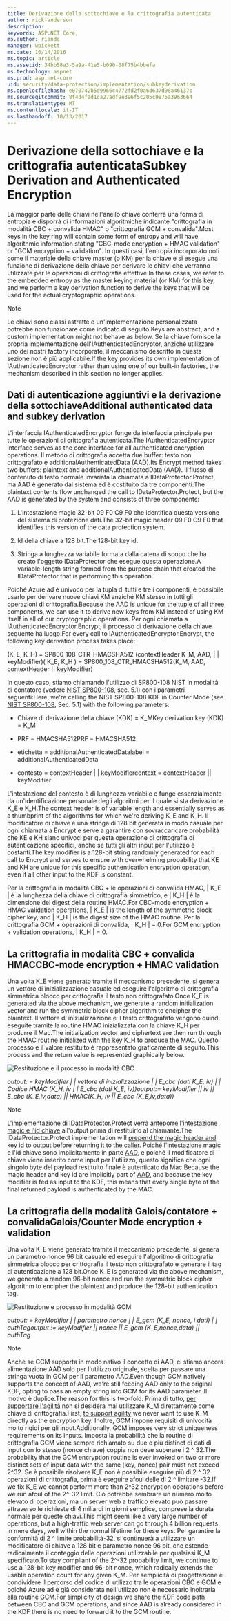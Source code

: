 ```yaml
---
title: Derivazione della sottochiave e la crittografia autenticata
author: rick-anderson
description: 
keywords: ASP.NET Core,
ms.author: riande
manager: wpickett
ms.date: 10/14/2016
ms.topic: article
ms.assetid: 34bb58a3-5a9a-41e5-b090-08f75b4bbefa
ms.technology: aspnet
ms.prod: asp.net-core
uid: security/data-protection/implementation/subkeyderivation
ms.openlocfilehash: e070742b5d9966c4772fd2f0a6d637d98a46137c
ms.sourcegitcommit: 8f4d4fad1ca27adf9e396f5c205c9875a3963664
ms.translationtype: MT
ms.contentlocale: it-IT
ms.lasthandoff: 10/13/2017
---
```

# <a name="subkey-derivation-and-authenticated-encryption"></a><span data-ttu-id="454ab-103">Derivazione della sottochiave e la crittografia autenticata</span><span class="sxs-lookup"><span data-stu-id="454ab-103">Subkey Derivation and Authenticated Encryption</span></span>

<a name="data-protection-implementation-subkey-derivation"></a>

<span data-ttu-id="454ab-104">La maggior parte delle chiavi nell'anello chiave conterrà una forma di entropia e disporrà di informazioni algoritmiche indicante "crittografia in modalità CBC + convalida HMAC" o "crittografia GCM + convalida".</span><span class="sxs-lookup"><span data-stu-id="454ab-104">Most keys in the key ring will contain some form of entropy and will have algorithmic information stating "CBC-mode encryption + HMAC validation" or "GCM encryption + validation".</span></span> <span data-ttu-id="454ab-105">In questi casi, l'entropia incorporato noti come il materiale della chiave master (o KM) per la chiave e si esegue una funzione di derivazione della chiave per derivare le chiavi che verranno utilizzate per le operazioni di crittografia effettive.</span><span class="sxs-lookup"><span data-stu-id="454ab-105">In these cases, we refer to the embedded entropy as the master keying material (or KM) for this key, and we perform a key derivation function to derive the keys that will be used for the actual cryptographic operations.</span></span>

> [!NOTE]
> <span data-ttu-id="454ab-106">Le chiavi sono classi astratte e un'implementazione personalizzata potrebbe non funzionare come indicato di seguito.</span><span class="sxs-lookup"><span data-stu-id="454ab-106">Keys are abstract, and a custom implementation might not behave as below.</span></span> <span data-ttu-id="454ab-107">Se la chiave fornisce la propria implementazione dell'IAuthenticatedEncryptor, anziché utilizzare uno dei nostri factory incorporate, il meccanismo descritto in questa sezione non è più applicabile.</span><span class="sxs-lookup"><span data-stu-id="454ab-107">If the key provides its own implementation of IAuthenticatedEncryptor rather than using one of our built-in factories, the mechanism described in this section no longer applies.</span></span>

<a name="data-protection-implementation-subkey-derivation-aad"></a>

## <a name="additional-authenticated-data-and-subkey-derivation"></a><span data-ttu-id="454ab-108">Dati di autenticazione aggiuntivi e la derivazione della sottochiave</span><span class="sxs-lookup"><span data-stu-id="454ab-108">Additional authenticated data and subkey derivation</span></span>

<span data-ttu-id="454ab-109">L'interfaccia IAuthenticatedEncryptor funge da interfaccia principale per tutte le operazioni di crittografia autenticata.</span><span class="sxs-lookup"><span data-stu-id="454ab-109">The IAuthenticatedEncryptor interface serves as the core interface for all authenticated encryption operations.</span></span> <span data-ttu-id="454ab-110">Il metodo di crittografia accetta due buffer: testo non crittografato e additionalAuthenticatedData (AAD).</span><span class="sxs-lookup"><span data-stu-id="454ab-110">Its Encrypt method takes two buffers: plaintext and additionalAuthenticatedData (AAD).</span></span> <span data-ttu-id="454ab-111">Il flusso di contenuto di testo normale invariata la chiamata a IDataProtector.Protect, ma AAD è generato dal sistema ed è costituito da tre componenti:</span><span class="sxs-lookup"><span data-stu-id="454ab-111">The plaintext contents flow unchanged the call to IDataProtector.Protect, but the AAD is generated by the system and consists of three components:</span></span>

1. <span data-ttu-id="454ab-112">L'intestazione magic 32-bit 09 F0 C9 F0 che identifica questa versione del sistema di protezione dati.</span><span class="sxs-lookup"><span data-stu-id="454ab-112">The 32-bit magic header 09 F0 C9 F0 that identifies this version of the data protection system.</span></span>

2. <span data-ttu-id="454ab-113">Id della chiave a 128 bit.</span><span class="sxs-lookup"><span data-stu-id="454ab-113">The 128-bit key id.</span></span>

3. <span data-ttu-id="454ab-114">Stringa a lunghezza variabile formata dalla catena di scopo che ha creato l'oggetto IDataProtector che esegue questa operazione.</span><span class="sxs-lookup"><span data-stu-id="454ab-114">A variable-length string formed from the purpose chain that created the IDataProtector that is performing this operation.</span></span>

<span data-ttu-id="454ab-115">Poiché Azure ad è univoco per la tupla di tutti e tre i componenti, è possibile usarlo per derivare nuove chiavi KM anziché KM stesso in tutti gli operazioni di crittografia.</span><span class="sxs-lookup"><span data-stu-id="454ab-115">Because the AAD is unique for the tuple of all three components, we can use it to derive new keys from KM instead of using KM itself in all of our cryptographic operations.</span></span> <span data-ttu-id="454ab-116">Per ogni chiamata a IAuthenticatedEncryptor.Encrypt, il processo di derivazione della chiave seguente ha luogo:</span><span class="sxs-lookup"><span data-stu-id="454ab-116">For every call to IAuthenticatedEncryptor.Encrypt, the following key derivation process takes place:</span></span>

<span data-ttu-id="454ab-117">(K_E, K_H) = SP800_108_CTR_HMACSHA512 (contextHeader K_M, AAD, | | keyModifier)</span><span class="sxs-lookup"><span data-stu-id="454ab-117">( K_E, K_H ) = SP800_108_CTR_HMACSHA512(K_M, AAD, contextHeader || keyModifier)</span></span>

<span data-ttu-id="454ab-118">In questo caso, stiamo chiamando l'utilizzo di SP800-108 NIST in modalità di contatore (vedere [NIST SP800-108](http://nvlpubs.nist.gov/nistpubs/Legacy/SP/nistspecialpublication800-108.pdf), sec. 5.1) con i parametri seguenti:</span><span class="sxs-lookup"><span data-stu-id="454ab-118">Here, we're calling the NIST SP800-108 KDF in Counter Mode (see [NIST SP800-108](http://nvlpubs.nist.gov/nistpubs/Legacy/SP/nistspecialpublication800-108.pdf), Sec. 5.1) with the following parameters:</span></span>

* <span data-ttu-id="454ab-119">Chiave di derivazione della chiave (KDK) = K_M</span><span class="sxs-lookup"><span data-stu-id="454ab-119">Key derivation key (KDK) = K_M</span></span>

* <span data-ttu-id="454ab-120">PRF = HMACSHA512</span><span class="sxs-lookup"><span data-stu-id="454ab-120">PRF = HMACSHA512</span></span>

* <span data-ttu-id="454ab-121">etichetta = additionalAuthenticatedData</span><span class="sxs-lookup"><span data-stu-id="454ab-121">label = additionalAuthenticatedData</span></span>

* <span data-ttu-id="454ab-122">contesto = contextHeader | | keyModifier</span><span class="sxs-lookup"><span data-stu-id="454ab-122">context = contextHeader || keyModifier</span></span>

<span data-ttu-id="454ab-123">L'intestazione del contesto è di lunghezza variabile e funge essenzialmente da un'identificazione personale degli algoritmi per il quale si sta derivazione K_E e K_H.</span><span class="sxs-lookup"><span data-stu-id="454ab-123">The context header is of variable length and essentially serves as a thumbprint of the algorithms for which we're deriving K_E and K_H.</span></span> <span data-ttu-id="454ab-124">Il modificatore di chiave è una stringa di 128 bit generata in modo casuale per ogni chiamata a Encrypt e serve a garantire con sovraccaricare probabilità che KE e KH siano univoci per questa operazione di crittografia di autenticazione specifici, anche se tutti gli altri input per l'utilizzo è costanti.</span><span class="sxs-lookup"><span data-stu-id="454ab-124">The key modifier is a 128-bit string randomly generated for each call to Encrypt and serves to ensure with overwhelming probability that KE and KH are unique for this specific authentication encryption operation, even if all other input to the KDF is constant.</span></span>

<span data-ttu-id="454ab-125">Per la crittografia in modalità CBC + le operazioni di convalida HMAC, | K_E | è la lunghezza della chiave di crittografia simmetrico, e | K_H | è la dimensione del digest della routine HMAC.</span><span class="sxs-lookup"><span data-stu-id="454ab-125">For CBC-mode encryption + HMAC validation operations, | K_E | is the length of the symmetric block cipher key, and | K_H | is the digest size of the HMAC routine.</span></span> <span data-ttu-id="454ab-126">Per la crittografia GCM + operazioni di convalida, | K_H | = 0.</span><span class="sxs-lookup"><span data-stu-id="454ab-126">For GCM encryption + validation operations, | K_H | = 0.</span></span>

## <a name="cbc-mode-encryption--hmac-validation"></a><span data-ttu-id="454ab-127">La crittografia in modalità CBC + convalida HMAC</span><span class="sxs-lookup"><span data-stu-id="454ab-127">CBC-mode encryption + HMAC validation</span></span>

<span data-ttu-id="454ab-128">Una volta K_E viene generato tramite il meccanismo precedente, si genera un vettore di inizializzazione casuale ed eseguire l'algoritmo di crittografia simmetrica blocco per crittografia il testo non crittografato.</span><span class="sxs-lookup"><span data-stu-id="454ab-128">Once K_E is generated via the above mechanism, we generate a random initialization vector and run the symmetric block cipher algorithm to encipher the plaintext.</span></span> <span data-ttu-id="454ab-129">Il vettore di inizializzazione e il testo crittografato vengono quindi eseguite tramite la routine HMAC inizializzata con la chiave K_H per produrre il Mac.</span><span class="sxs-lookup"><span data-stu-id="454ab-129">The initialization vector and ciphertext are then run through the HMAC routine initialized with the key K_H to produce the MAC.</span></span> <span data-ttu-id="454ab-130">Questo processo e il valore restituito è rappresentato graficamente di seguito.</span><span class="sxs-lookup"><span data-stu-id="454ab-130">This process and the return value is represented graphically below.</span></span>

![Restituzione e il processo in modalità CBC](subkeyderivation/_static/cbcprocess.png)

<span data-ttu-id="454ab-132">*output: = keyModifier | | vettore di inizializzazione | | E_cbc (dati K_E, iv) | | Codice HMAC (K_H, iv | | E_cbc (dati K_E, iv))*</span><span class="sxs-lookup"><span data-stu-id="454ab-132">*output:= keyModifier || iv || E_cbc (K_E,iv,data) || HMAC(K_H, iv || E_cbc (K_E,iv,data))*</span></span>

> [!NOTE]
> <span data-ttu-id="454ab-133">L'implementazione di IDataProtector.Protect verrà [anteporre l'intestazione magic e l'id chiave](authenticated-encryption-details.md#data-protection-implementation-authenticated-encryption-details) all'output prima di restituirlo al chiamante.</span><span class="sxs-lookup"><span data-stu-id="454ab-133">The IDataProtector.Protect implementation will [prepend the magic header and key id](authenticated-encryption-details.md#data-protection-implementation-authenticated-encryption-details) to output before returning it to the caller.</span></span> <span data-ttu-id="454ab-134">Poiché l'intestazione magic e l'id chiave sono implicitamente in parte [AAD](xref:security/data-protection/implementation/subkeyderivation#data-protection-implementation-subkey-derivation-aad), e poiché il modificatore di chiave viene inserito come input per l'utilizzo, questo significa che ogni singolo byte del payload restituito finale è autenticato da Mac.</span><span class="sxs-lookup"><span data-stu-id="454ab-134">Because the magic header and key id are implicitly part of [AAD](xref:security/data-protection/implementation/subkeyderivation#data-protection-implementation-subkey-derivation-aad), and because the key modifier is fed as input to the KDF, this means that every single byte of the final returned payload is authenticated by the MAC.</span></span>

## <a name="galoiscounter-mode-encryption--validation"></a><span data-ttu-id="454ab-135">La crittografia della modalità Galois/contatore + convalida</span><span class="sxs-lookup"><span data-stu-id="454ab-135">Galois/Counter Mode encryption + validation</span></span>

<span data-ttu-id="454ab-136">Una volta K_E viene generato tramite il meccanismo precedente, si genera un parametro nonce 96 bit casuale ed eseguire l'algoritmo di crittografia simmetrica blocco per crittografia il testo non crittografato e generare il tag di autenticazione a 128 bit.</span><span class="sxs-lookup"><span data-stu-id="454ab-136">Once K_E is generated via the above mechanism, we generate a random 96-bit nonce and run the symmetric block cipher algorithm to encipher the plaintext and produce the 128-bit authentication tag.</span></span>

![Restituzione e processo in modalità GCM](subkeyderivation/_static/galoisprocess.png)

<span data-ttu-id="454ab-138">*output: = keyModifier | | parametro nonce | | E_gcm (K_E, nonce, i dati) | | authTag*</span><span class="sxs-lookup"><span data-stu-id="454ab-138">*output := keyModifier || nonce || E_gcm (K_E,nonce,data) || authTag*</span></span>

> [!NOTE]
> <span data-ttu-id="454ab-139">Anche se GCM supporta in modo nativo il concetto di AAD, ci stiamo ancora alimentazione AAD solo per l'utilizzo originale, scelta per passare una stringa vuota in GCM per il parametro AAD.</span><span class="sxs-lookup"><span data-stu-id="454ab-139">Even though GCM natively supports the concept of AAD, we're still feeding AAD only to the original KDF, opting to pass an empty string into GCM for its AAD parameter.</span></span> <span data-ttu-id="454ab-140">Il motivo è duplice.</span><span class="sxs-lookup"><span data-stu-id="454ab-140">The reason for this is two-fold.</span></span> <span data-ttu-id="454ab-141">Prima di tutto, [per supportare l'agilità](context-headers.md#data-protection-implementation-context-headers) non si desidera mai utilizzare K_M direttamente come chiave di crittografia.</span><span class="sxs-lookup"><span data-stu-id="454ab-141">First, [to support agility](context-headers.md#data-protection-implementation-context-headers) we never want to use K_M directly as the encryption key.</span></span> <span data-ttu-id="454ab-142">Inoltre, GCM impone requisiti di univocità molto rigidi per gli input.</span><span class="sxs-lookup"><span data-stu-id="454ab-142">Additionally, GCM imposes very strict uniqueness requirements on its inputs.</span></span> <span data-ttu-id="454ab-143">Imposta la probabilità che la routine di crittografia GCM viene sempre richiamato su due o più distinct di dati di input con lo stesso (nonce chiave) coppia non deve superare i 2 ^ 32.</span><span class="sxs-lookup"><span data-stu-id="454ab-143">The probability that the GCM encryption routine is ever invoked on two or more distinct sets of input data with the same (key, nonce) pair must not exceed 2^32.</span></span> <span data-ttu-id="454ab-144">Se è possibile risolvere K_E non è possibile eseguire più di 2 ^ 32 operazioni di crittografia, prima è eseguire afoul delle di 2 ^ limitare -32.</span><span class="sxs-lookup"><span data-stu-id="454ab-144">If we fix K_E we cannot perform more than 2^32 encryption operations before we run afoul of the 2^-32 limit.</span></span> <span data-ttu-id="454ab-145">Ciò potrebbe sembrare un numero molto elevato di operazioni, ma un server web a traffico elevato può passare attraverso le richieste di 4 miliardi in giorni semplice, comprese la durata normale per queste chiavi.</span><span class="sxs-lookup"><span data-stu-id="454ab-145">This might seem like a very large number of operations, but a high-traffic web server can go through 4 billion requests in mere days, well within the normal lifetime for these keys.</span></span> <span data-ttu-id="454ab-146">Per garantire la conformità di 2 ^ limite probabilità-32, si continuerà a utilizzare un modificatore di chiave a 128 bit e parametro nonce 96 bit, che estende radicalmente il conteggio delle operazioni utilizzabile per qualsiasi K_M specificato.</span><span class="sxs-lookup"><span data-stu-id="454ab-146">To stay compliant of the 2^-32 probability limit, we continue to use a 128-bit key modifier and 96-bit nonce, which radically extends the usable operation count for any given K_M.</span></span> <span data-ttu-id="454ab-147">Per semplicità di progettazione è condividere il percorso del codice di utilizzo tra le operazioni CBC e GCM e poiché Azure ad è già considerata nell'utilizzo non è necessario inoltrarla alla routine GCM.</span><span class="sxs-lookup"><span data-stu-id="454ab-147">For simplicity of design we share the KDF code path between CBC and GCM operations, and since AAD is already considered in the KDF there is no need to forward it to the GCM routine.</span></span>

